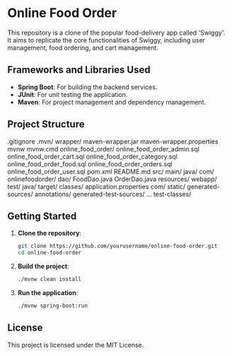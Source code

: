 # Online Food Order

This repository is a clone of the popular food-delivery app called 'Swiggy'. It aims to replicate the core functionalities of Swiggy, including user management, food ordering, and cart management.

## Frameworks and Libraries Used

- **Spring Boot**: For building the backend services.
- **JUnit**: For unit testing the application.
- **Maven**: For project management and dependency management.

## Project Structure
.gitignore
.mvn/
    wrapper/
        maven-wrapper.jar
        maven-wrapper.properties
mvnw
mvnw.cmd
online_food_order/
    online_food_order_admin.sql
    online_food_order_cart.sql
    online_food_order_category.sql
    online_food_order_food.sql
    online_food_order_orders.sql
    online_food_order_user.sql
pom.xml
README.md
src/
    main/
        java/
            com/
                onlinefoodorder/
                    dao/
                        FoodDao.java
                        OrderDao.java
        resources/
        webapp/
    test/
        java/
target/
    classes/
        application.properties
        com/
        static/
    generated-sources/
        annotations/
    generated-test-sources/
        ...
    test-classes/


## Getting Started

1. **Clone the repository**:
    ```sh
    git clone https://github.com/yourusername/online-food-order.git
    cd online-food-order
    ```

2. **Build the project**:
    ```sh
    ./mvnw clean install
    ```

3. **Run the application**:
    ```sh
    ./mvnw spring-boot:run
    ```

## License

This project is licensed under the MIT License.
